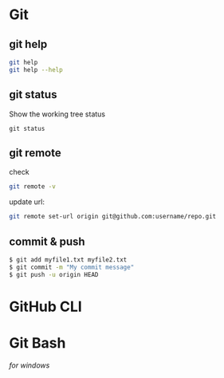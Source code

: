 # Git



## git help

```bash
git help
git help --help
```



## git status

Show the working tree status

```
git status
```



## git remote

check

```bash
git remote -v
```

update url:

```bash
git remote set-url origin git@github.com:username/repo.git

```



## commit & push

```bash
$ git add myfile1.txt myfile2.txt
$ git commit -m "My commit message"
$ git push -u origin HEAD
```





# GitHub CLI







# Git Bash

*for windows*